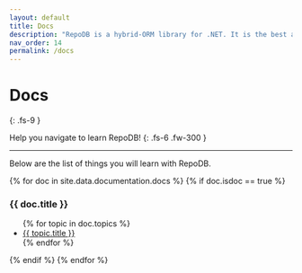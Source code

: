 ```yaml
---
layout: default
title: Docs
description: "RepoDB is a hybrid-ORM library for .NET. It is the best alternative ORM to both Dapper and EntityFramework."
nav_order: 14
permalink: /docs
---
```


# Docs
{: .fs-9 }

Help you navigate to learn RepoDB!
{: .fs-6 .fw-300 }

---

Below are the list of things you will learn with RepoDB.

{% for doc in site.data.documentation.docs %}
{% if doc.isdoc == true %}

### {{ doc.title }}

<ul>
    {% for topic in doc.topics %}
    <li><a href="{{ topic.url }}">{{ topic.title }}</a></li>
    {% endfor %}
</ul>

{% endif %}
{% endfor %}
